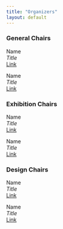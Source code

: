 ```yaml
---
title: "Organizers"
layout: default
---
```


### General Chairs

Name\
*Title*\
[Link](http://visap.net)

Name\
*Title*\
[Link](http://visap.net)

### Exhibition Chairs

Name\
*Title*\
[Link](http://visap.net)

Name\
*Title*\
[Link](http://visap.net)

### Design Chairs

Name\
*Title*\
[Link](http://visap.net)

Name\
*Title*\
[Link](http://visap.net)
